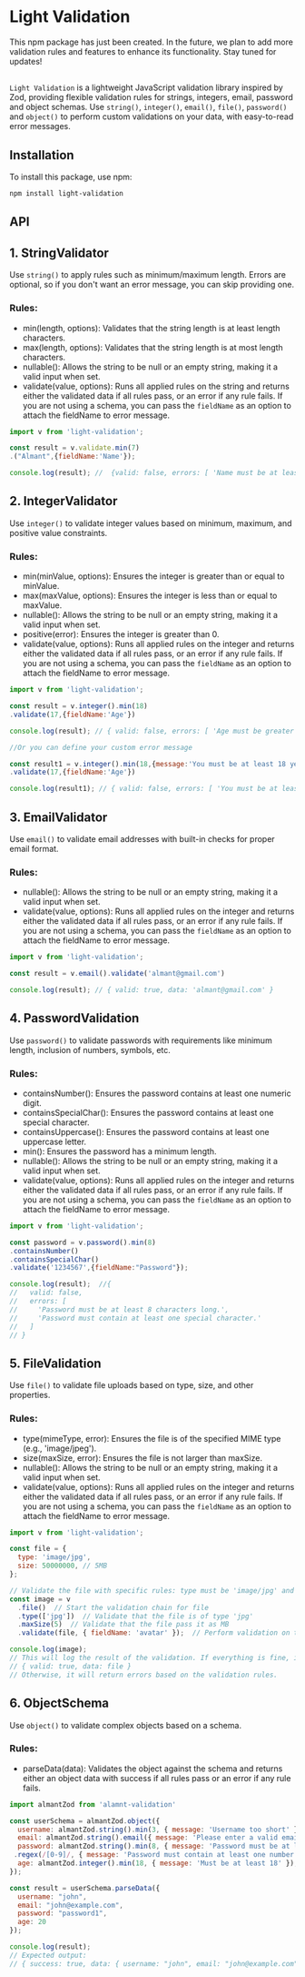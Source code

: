 # Light Validation

This npm package has just been created. In the future, we plan to add more validation rules and features to enhance its functionality. Stay tuned for updates!

##

`Light Validation` is a lightweight JavaScript validation library inspired by Zod, providing flexible validation rules for strings, integers, email, password and object schemas. Use `string()`, `integer()`, `email()`, `file()`, `password()` and `object()` to perform custom validations on your data, with easy-to-read error messages.

## Installation

To install this package, use npm:

```bash
npm install light-validation
```
## API

## 1. StringValidator

Use `string()` to apply rules such as minimum/maximum length. Errors are optional, so if you don't want an error message, you can skip providing one.
### Rules:

- min(length, options): Validates that the string length is at least length characters.
- max(length, options): Validates that the string length is at most length characters.
- nullable(): Allows the string to be null or an empty string, making it a valid input when set.
- validate(value, options): Runs all applied rules on the string and returns either the validated data if all rules pass, or an error if any rule fails. If you are not using a schema, you can pass the `fieldName` as an option to attach the fieldName to error message.

```javascript
import v from 'light-validation';

const result = v.validate.min(7)
.("Almant",{fieldName:'Name'});

console.log(result); //  {valid: false, errors: [ 'Name must be at least 5 characters long.' ]}

```

## 2. IntegerValidator

Use `integer()` to validate integer values based on minimum, maximum, and positive value constraints.
### Rules:

- min(minValue, options): Ensures the integer is greater than or equal to minValue.
- max(maxValue, options): Ensures the integer is less than or equal to maxValue.
- nullable(): Allows the string to be null or an empty string, making it a valid input when set.
- positive(error): Ensures the integer is greater than 0.
- validate(value, options): Runs all applied rules on the integer and returns either the validated data if all rules pass, or an error if any rule fails. If you are not using a schema, you can pass the `fieldName` as an option to attach the fieldName to error message.

```javascript
import v from 'light-validation';

const result = v.integer().min(18)
.validate(17,{fieldName:'Age'})

console.log(result); // { valid: false, errors: [ 'Age must be greater than or equal to 18' ] }

//Or you can define your custom error message

const result1 = v.integer().min(18,{message:'You must be at least 18 years old'})
.validate(17,{fieldName:'Age'})

console.log(result1); // { valid: false, errors: [ 'You must be at least 18 years old' ] }
```

## 3. EmailValidator

Use `email()` to validate email addresses with built-in checks for proper email format.
### Rules:

- nullable(): Allows the string to be null or an empty string, making it a valid input when set.
- validate(value, options): Runs all applied rules on the integer and returns either the validated data if all rules pass, or an error if any rule fails. If you are not using a schema, you can pass the `fieldName` as an option to attach the fieldName to error message.

```javascript
import v from 'light-validation';

const result = v.email().validate('almant@gmail.com')

console.log(result); // { valid: true, data: 'almant@gmail.com' }
```

## 4. PasswordValidation

Use `password()` to validate passwords with requirements like minimum length, inclusion of numbers, symbols, etc.
### Rules:

- containsNumber(): Ensures the password contains at least one numeric digit.
- containsSpecialChar(): Ensures the password contains at least one special character.
- containsUppercase(): Ensures the password contains at least one uppercase letter.
- min(): Ensures the password has a minimum length.
- nullable(): Allows the string to be null or an empty string, making it a valid input when set.
- validate(value, options): Runs all applied rules on the integer and returns either the validated data if all rules pass, or an error if any rule fails. If you are not using a schema, you can pass the `fieldName` as an option to attach the fieldName to error message.

```javascript
import v from 'light-validation';

const password = v.password().min(8)
.containsNumber()
.containsSpecialChar()
.validate('1234567',{fieldName:"Password"});

console.log(result);  //{
//   valid: false,
//   errors: [
//     'Password must be at least 8 characters long.',
//     'Password must contain at least one special character.'
//   ]
// }
```

## 5. FileValidation

Use `file()` to validate file uploads based on type, size, and other properties.
### Rules:

- type(mimeType, error): Ensures the file is of the specified MIME type (e.g., 'image/jpeg').
- size(maxSize, error): Ensures the file is not larger than maxSize.
- nullable(): Allows the string to be null or an empty string, making it a valid input when set.
- validate(value, options): Runs all applied rules on the integer and returns either the validated data if all rules pass, or an error if any rule fails. If you are not using a schema, you can pass the `fieldName` as an option to attach the fieldName to error message.

```javascript
import v from 'light-validation';

const file = {
  type: 'image/jpg',
  size: 50000000, // 5MB
};

// Validate the file with specific rules: type must be 'image/jpg' and size must not exceed 5MB.
const image = v
  .file()  // Start the validation chain for file
  .type(['jpg'])  // Validate that the file is of type 'jpg'
  .maxSize(5)  // Validate that the file pass it as MB
  .validate(file, { fieldName: 'avatar' });  // Perform validation on the 'file' object with custom field name 'avatar'

console.log(image); 
// This will log the result of the validation. If everything is fine, it will return:
// { valid: true, data: file }
// Otherwise, it will return errors based on the validation rules.
```

## 6. ObjectSchema

Use `object()` to validate complex objects based on a schema.
### Rules:

- parseData(data): Validates the object against the schema and returns either an object data with success if all rules pass or an error if any rule fails.


```javascript
import almantZod from 'alamnt-validation'

const userSchema = almantZod.object({
  username: almantZod.string().min(3, { message: 'Username too short' }),
  email: almantZod.string().email({ message: 'Please enter a valid email.'}),
  password: almantZod.string().min(8, { message: 'Password must be at least 8 characters long.' })
 .regex(/[0-9]/, { message: 'Password must contain at least one number.' }),
  age: almantZod.integer().min(18, { message: 'Must be at least 18' }),
});

const result = userSchema.parseData({
  username: "john",
  email: "john@example.com",
  password: "password1",
  age: 20
});

console.log(result); 
// Expected output:
// { success: true, data: { username: "john", email: "john@example.com", password: "password1", age: 20 } }
```